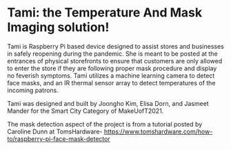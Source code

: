 # Tami: the Temperature And Mask Imaging solution!

Tami is Raspberry Pi based device designed to assist stores and businesses in safely reopening during the pandemic. She is meant to be posted at the entrances of physical storefronts to ensure that customers are only allowed to enter the store if they are following proper mask procedure and display no feverish symptoms. Tami utilizes a machine learning camera to detect face masks, and an IR thermal sensor array to detect temperatures of the incoming patrons.

Tami was designed and built by Joongho Kim, Elisa Dorn, and Jasmeet Mander for the Smart City Category of MakeUofT2021.

The mask detection aspect of the project is from a tutorial posted by Caroline Dunn at TomsHardware- https://www.tomshardware.com/how-to/raspberry-pi-face-mask-detector


